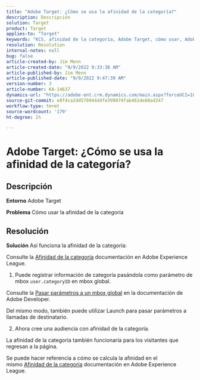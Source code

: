 ```yaml
---
title: "Adobe Target: ¿Cómo se usa la afinidad de la categoría?"
description: Descripción
solution: Target
product: Target
applies-to: "Target"
keywords: "KCS, afinidad de la categoría, Adobe Target, cómo usar, Adobe Experience League, mbox global"
resolution: Resolution
internal-notes: null
bug: false
article-created-by: Jim Menn
article-created-date: "9/9/2022 9:33:36 AM"
article-published-by: Jim Menn
article-published-date: "9/9/2022 9:47:39 AM"
version-number: 3
article-number: KA-14637
dynamics-url: "https://adobe-ent.crm.dynamics.com/main.aspx?forceUCI=1&pagetype=entityrecord&etn=knowledgearticle&id=dacf6b79-2230-ed11-9db1-0022480866ad"
source-git-commit: e8f4ca2dd578944d4fe399074fab461de88ad247
workflow-type: tm+mt
source-wordcount: '179'
ht-degree: 1%

---
```


# Adobe Target: ¿Cómo se usa la afinidad de la categoría?

## Descripción


<b>Entorno</b>
Adobe Target

<b>Problema</b>
Cómo usar la afinidad de la categoría


## Resolución


<b>Solución</b>
Así funciona la afinidad de la categoría:

Consulte la [Afinidad de la categoría](https://experienceleague.adobe.com/docs/target/using/audiences/visitor-profiles/category-affinity.html?lang=en) documentación en Adobe Experience League.

1. Puede registrar información de categoría pasándola como parámetro de mbox `user.categoryID` en mbox global.

Consulte la [Pasar parámetros a un mbox global](https://docs.adobe.com/help/en/target/using/implement-target/client-side/mbox-implement/global-mbox/pass-parameters-to-global-mbox.html "Haga clic en el siguiente vínculo: https://docs.adobe.com/help/en/target/using/implement-target/client-side/mbox-implement/global-mbox/pass-parameters-to-global-mbox.html") en la documentación de Adobe Developer.

Del mismo modo, también puede utilizar Launch para pasar parámetros a llamadas de destinatario.

2. Ahora cree una audiencia con afinidad de la categoría.

La afinidad de la categoría también funcionaría para los visitantes que regresan a la página.

Se puede hacer referencia a cómo se calcula la afinidad en el mismo [Afinidad de la categoría](https://experienceleague.adobe.com/docs/target/using/audiences/visitor-profiles/category-affinity.html?lang=en) documentación en Adobe Experience League.
